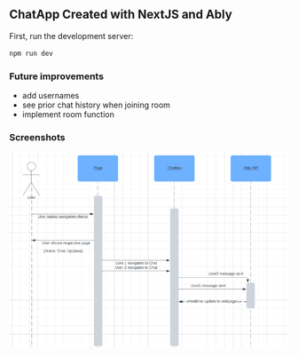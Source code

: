 
## ChatApp Created with NextJS and Ably

First, run the development server:

```bash
npm run dev
```
### Future improvements

- add usernames
- see prior chat history when joining room
- implement room function
### Screenshots
![Alt text](UML-image.PNG "UML-Diagram")

